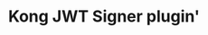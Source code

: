 ---
title: Kong JWT Signer plugin'
name: 'Kong JWT Signer'

content_type: plugin

publisher: kong-inc
description: ''
tier: enterprise


products:
    - gateway

works_on:
    - on-prem

min_version:
    gateway: '2.8'

# topologies:
#    - hybrid
#    - db-less
#    - traditional
---